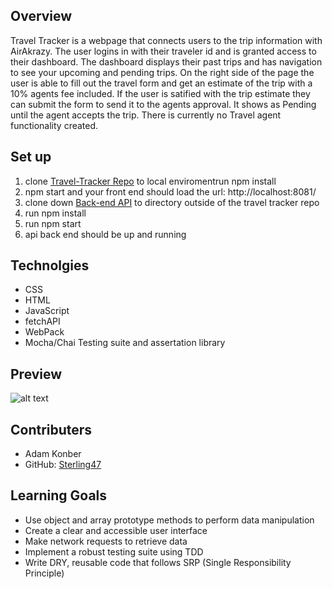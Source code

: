 ## Overview 
Travel Tracker is a webpage that connects users to the trip information with AirAkrazy. The user logins in with their traveler id and is granted access to their dashboard. The dashboard displays their past trips and has navigation to see your upcoming and pending trips. On the right side of the page the user is able to fill out the travel form and get an estimate of the trip with a 10% agents fee included. If the user is satified with the trip estimate they can submit the form to send it to the agents approval. It shows as Pending until the agent accepts the trip. There is currently no Travel agent functionality created.
## Set up
  1. clone [Travel-Tracker Repo](https://github.com/Sterling47/webpack-starter-kit) to local enviromentrun npm install
  3. npm start and your front end should load the url: http://localhost:8081/
  4. clone down [Back-end API](https://github.com/turingschool-examples/travel-tracker-api) to directory outside of the travel tracker repo
  5. run npm install
  6. run npm start
  7. api back end should be up and running
## Technolgies
  - CSS
  - HTML
  - JavaScript
  - fetchAPI
  - WebPack
  - Mocha/Chai Testing suite and assertation library
## Preview
![alt text](src/images/travel-tracker.GIF)
  
## Contributers
  - Adam Konber
  - GitHub: [Sterling47](https://github.com/Sterling47)
## Learning Goals
- Use object and array prototype methods to perform data manipulation
- Create a clear and accessible user interface
- Make network requests to retrieve data
- Implement a robust testing suite using TDD
- Write DRY, reusable code that follows SRP (Single Responsibility Principle)
